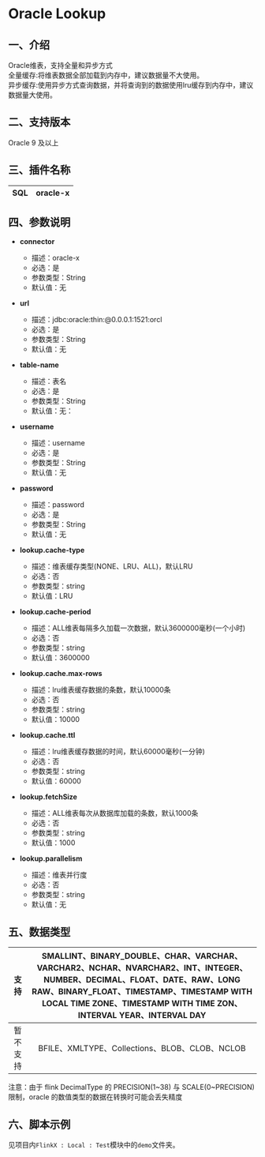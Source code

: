 # Oracle Lookup

## 一、介绍
Oracle维表，支持全量和异步方式<br />
全量缓存:将维表数据全部加载到内存中，建议数据量不大使用。<br />
异步缓存:使用异步方式查询数据，并将查询到的数据使用lru缓存到内存中，建议数据量大使用。

## 二、支持版本
Oracle 9 及以上


## 三、插件名称
| SQL | oracle-x |
| --- | --- |

## 四、参数说明
- **connector**
  - 描述：oracle-x
  - 必选：是
  - 参数类型：String
  - 默认值：无
    <br />

- **url**
  - 描述：jdbc:oracle:thin:@0.0.0.1:1521:orcl
  - 必选：是
  - 参数类型：String
  - 默认值：无
    <br />

- **table-name**
  - 描述：表名
  - 必选：是
  - 参数类型：String
  - 默认值：无：
    <br />

- **username**
  - 描述：username
  - 必选：是
  - 参数类型：String
  - 默认值：无
    <br />

- **password**
  - 描述：password
  - 必选：是
  - 参数类型：String
  - 默认值：无
    <br />

- **lookup.cache-type**
  - 描述：维表缓存类型(NONE、LRU、ALL)，默认LRU
  - 必选：否
  - 参数类型：string
  - 默认值：LRU
    <br />

- **lookup.cache-period**
  - 描述：ALL维表每隔多久加载一次数据，默认3600000毫秒(一个小时)
  - 必选：否
  - 参数类型：string
  - 默认值：3600000
    <br />

- **lookup.cache.max-rows**
  - 描述：lru维表缓存数据的条数，默认10000条
  - 必选：否
  - 参数类型：string
  - 默认值：10000
    <br />

- **lookup.cache.ttl**
  - 描述：lru维表缓存数据的时间，默认60000毫秒(一分钟)
  - 必选：否
  - 参数类型：string
  - 默认值：60000
    <br />

- **lookup.fetchSize**
  - 描述：ALL维表每次从数据库加载的条数，默认1000条
  - 必选：否
  - 参数类型：string
  - 默认值：1000
    <br />

- **lookup.parallelism**
  - 描述：维表并行度
  - 必选：否
  - 参数类型：string
  - 默认值：无
    <br />

## 五、数据类型
| 支持 | SMALLINT、BINARY_DOUBLE、CHAR、VARCHAR、VARCHAR2、NCHAR、NVARCHAR2、INT、INTEGER、NUMBER、DECIMAL、FLOAT、DATE、RAW、LONG RAW、BINARY_FLOAT、TIMESTAMP、TIMESTAMP WITH LOCAL TIME ZONE、TIMESTAMP WITH TIME ZON、INTERVAL YEAR、INTERVAL DAY |
| :---: | :---: |
| 暂不支持 | BFILE、XMLTYPE、Collections、BLOB、CLOB、NCLOB  |

注意：由于 flink DecimalType 的 PRECISION(1~38) 与 SCALE(0~PRECISION) 限制，oracle 的数值类型的数据在转换时可能会丢失精度



## 六、脚本示例
见项目内`FlinkX : Local : Test`模块中的`demo`文件夹。
